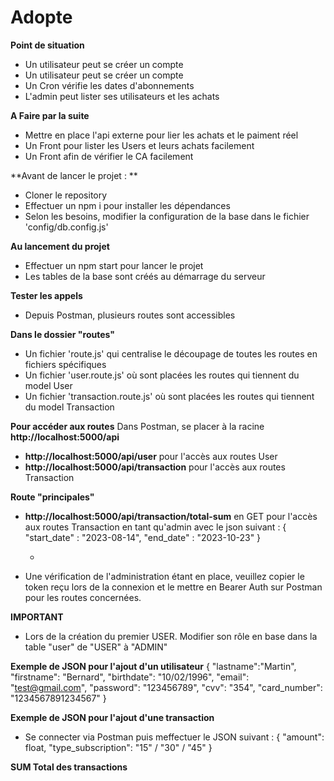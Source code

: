 # Adopte

**Point de situation**
- Un utilisateur peut se créer un compte
- Un utilisateur peut se créer un compte
- Un Cron vérifie les dates d'abonnements
- L'admin peut lister ses utilisateurs et les achats

**A Faire par la suite**
- Mettre en place l'api externe pour lier les achats et le paiment réel
- Un Front pour lister les Users et leurs achats facilement
- Un Front afin de vérifier le CA facilement

**Avant de lancer le projet : **
- Cloner le repository
- Effectuer un npm i pour installer les dépendances
- Selon les besoins, modifier la configuration de la base dans le fichier 'config/db.config.js'

**Au lancement du projet**
- Effectuer un npm start pour lancer le projet
- Les tables de la base sont créés au démarrage du serveur

**Tester les appels**
- Depuis Postman, plusieurs routes sont accessibles

**Dans le dossier "routes"**
- Un fichier 'route.js' qui centralise le découpage de toutes les routes en fichiers spécifiques
- Un fichier 'user.route.js' où sont placées les routes qui tiennent du model User
- Un fichier 'transaction.route.js' où sont placées les routes qui tiennent du model Transaction

**Pour accéder aux routes**
Dans Postman, se placer à la racine **http://localhost:5000/api**
- **http://localhost:5000/api/user** pour l'accès aux routes User 
- **http://localhost:5000/api/transaction** pour l'accès aux routes Transaction

**Route "principales"**
- **http://localhost:5000/api/transaction/total-sum** en GET pour l'accès aux routes Transaction en tant qu'admin avec le json suivant :
      {
          "start_date" : "2023-08-14",
          "end_date" : "2023-10-23"
      }

  - 

- Une vérification de l'administration étant en place, veuillez copier le token reçu lors de la connexion et le mettre en Bearer Auth sur Postman pour les routes concernées.

**IMPORTANT**
- Lors de la création du premier USER. Modifier son rôle en base dans la table "user" de "USER" à "ADMIN"

**Exemple de JSON pour l'ajout d'un utilisateur**
{
    "lastname":"Martin",
    "firstname": "Bernard",
    "birthdate": "10/02/1996",
    "email": "test@gmail.com",
    "password": "123456789",
    "cvv": "354",
    "card_number": "1234567891234567"
}

**Exemple de JSON pour l'ajout d'une transaction**
- Se connecter via Postman puis meffectuer le JSON suivant :
{
    "amount": float,
    "type_subscription": "15" / "30" / "45"
}

**SUM Total des transactions**

